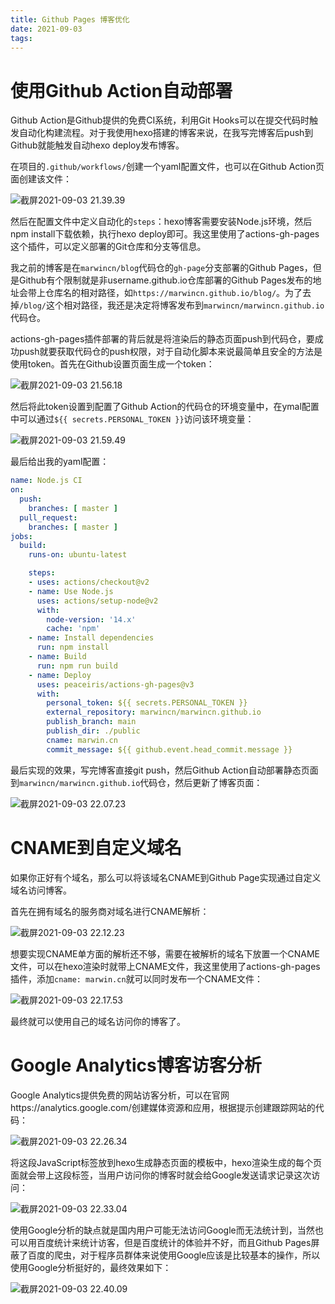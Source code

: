 ```yaml
---
title: Github Pages 博客优化
date: 2021-09-03
tags:
---
```


# 使用Github Action自动部署

Github Action是Github提供的免费CI系统，利用Git Hooks可以在提交代码时触发自动化构建流程。对于我使用hexo搭建的博客来说，在我写完博客后push到Github就能触发自动hexo deploy发布博客。

<!-- more -->

在项目的`.github/workflows/`创建一个yaml配置文件，也可以在Github Action页面创建该文件：

![截屏2021-09-03 21.39.39](https://i.loli.net/2021/09/03/2mF7YHMbaug39d4.png)

然后在配置文件中定义自动化的`steps`：hexo博客需要安装Node.js环境，然后npm install下载依赖，执行hexo deploy即可。我这里使用了actions-gh-pages这个插件，可以定义部署的Git仓库和分支等信息。

我之前的博客是在`marwincn/blog`代码仓的`gh-page`分支部署的Github Pages，但是Github有个限制就是非username.github.io仓库部署的Github Pages发布的地址会带上仓库名的相对路径，如`https://marwincn.github.io/blog/`。为了去掉`/blog/`这个相对路径，我还是决定将博客发布到`marwincn/marwincn.github.io`代码仓。

actions-gh-pages插件部署的背后就是将渲染后的静态页面push到代码仓，要成功push就要获取代码仓的push权限，对于自动化脚本来说最简单且安全的方法是使用token。首先在Github设置页面生成一个token：

![截屏2021-09-03 21.56.18](https://i.loli.net/2021/09/03/8G9LHgOE4uwfVvQ.png)

然后将此token设置到配置了Github Action的代码仓的环境变量中，在ymal配置中可以通过`${{ secrets.PERSONAL_TOKEN }}`访问该环境变量：

![截屏2021-09-03 21.59.49](https://i.loli.net/2021/09/03/qjGPfV8l5LeJNvH.png)

最后给出我的yaml配置：

```yaml
name: Node.js CI
on:
  push:
    branches: [ master ]
  pull_request:
    branches: [ master ]
jobs:
  build:
    runs-on: ubuntu-latest

    steps:
    - uses: actions/checkout@v2
    - name: Use Node.js
      uses: actions/setup-node@v2
      with:
        node-version: '14.x'
        cache: 'npm'
    - name: Install dependencies
      run: npm install
    - name: Build
      run: npm run build
    - name: Deploy
      uses: peaceiris/actions-gh-pages@v3
      with:
        personal_token: ${{ secrets.PERSONAL_TOKEN }}
        external_repository: marwincn/marwincn.github.io
        publish_branch: main
        publish_dir: ./public
        cname: marwin.cn
        commit_message: ${{ github.event.head_commit.message }}

```

最后实现的效果，写完博客直接git push，然后Github Action自动部署静态页面到`marwincn/marwincn.github.io`代码仓，然后更新了博客页面：

![截屏2021-09-03 22.07.23](https://i.loli.net/2021/09/03/HZVg8YOrvGB5Mwk.png)

# CNAME到自定义域名

如果你正好有个域名，那么可以将该域名CNAME到Github Page实现通过自定义域名访问博客。

首先在拥有域名的服务商对域名进行CNAME解析：

![截屏2021-09-03 22.12.23](https://i.loli.net/2021/09/03/JMwtRoPNl6UmCSH.png)

想要实现CNAME单方面的解析还不够，需要在被解析的域名下放置一个CNAME文件，可以在hexo渲染时就带上CNAME文件，我这里使用了actions-gh-pages插件，添加`cname: marwin.cn`就可以同时发布一个CNAME文件：

![截屏2021-09-03 22.17.53](https://i.loli.net/2021/09/03/n3NsZ1WECXm6BUb.png)

最终就可以使用自己的域名访问你的博客了。

# Google Analytics博客访客分析

Google Analytics提供免费的网站访客分析，可以在官网https://analytics.google.com/创建媒体资源和应用，根据提示创建跟踪网站的代码：

![截屏2021-09-03 22.26.34](https://i.loli.net/2021/09/03/Kf4XBSNAYokr6ud.png)

将这段JavaScript标签放到hexo生成静态页面的模板中，hexo渲染生成的每个页面就会带上这段标签，当用户访问你的博客时就会给Google发送请求记录这次访问：

![截屏2021-09-03 22.33.04](https://i.loli.net/2021/09/03/znxVoOrXEmatbP2.png)

使用Google分析的缺点就是国内用户可能无法访问Google而无法统计到，当然也可以用百度统计来统计访客，但是百度统计的体验并不好，而且Github Pages屏蔽了百度的爬虫，对于程序员群体来说使用Google应该是比较基本的操作，所以使用Google分析挺好的，最终效果如下：

![截屏2021-09-03 22.40.09](https://i.loli.net/2021/09/03/XmG3zKDEae64O9g.png)
